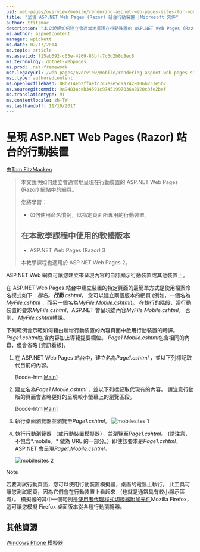 ```yaml
---
uid: web-pages/overview/mobile/rendering-aspnet-web-pages-sites-for-mobile-devices
title: "呈現 ASP.NET Web Pages (Razor) 站台行動裝置 |Microsoft 文件"
author: tfitzmac
description: "本文說明如何建立會適當地呈現在行動裝置的 ASP.NET Web Pages (Razor) 網站中的網頁。 您將學習： 您如何..."
ms.author: aspnetcontent
manager: wpickett
ms.date: 02/17/2014
ms.topic: article
ms.assetid: f15ab392-c05e-4269-83bf-7c6d2b8c8ec8
ms.technology: dotnet-webpages
ms.prod: .net-framework
msc.legacyurl: /web-pages/overview/mobile/rendering-aspnet-web-pages-sites-for-mobile-devices
msc.type: authoredcontent
ms.openlocfilehash: 08b714eb2ffaefc7c7e2e5c9a7428106b231e5b7
ms.sourcegitcommit: 9a9483aceb34591c97451997036a9120c3fe2baf
ms.translationtype: MT
ms.contentlocale: zh-TW
ms.lasthandoff: 11/10/2017
---
```

<a name="rendering-aspnet-web-pages-razor-sites-for-mobile-devices"></a>呈現 ASP.NET Web Pages (Razor) 站台的行動裝置
====================
由[Tom FitzMacken](https://github.com/tfitzmac)

> 本文說明如何建立會適當地呈現在行動裝置的 ASP.NET Web Pages (Razor) 網站中的網頁。
> 
> 您將學習：
> 
> - 如何使用命名慣例，以指定頁面所專用的行動裝置。
>   
> 
> ## <a name="software-versions-used-in-the-tutorial"></a>在本教學課程中使用的軟體版本
> 
> 
> - ASP.NET Web Pages (Razor) 3
>   
> 
> 本教學課程也適用於 ASP.NET Web Pages 2。


ASP.NET Web 網頁可讓您建立來呈現內容的自訂顯示行動裝置或其他裝置上。

在 ASP.NET Web Pages 站台中建立裝置的特定頁面的最簡單方式是使用檔案命名模式如下：*檔名。**行動**.cshtml*。 您可以建立兩個版本的網頁 (例如，一個名為*MyFile.cshtml* ，而另一個名為*MyFile.Mobile.cshtml*)。 在執行的階段，當行動裝置的要求*MyFile.cshtml*，ASP.NET 會呈現從內容*MyFile.Mobile.cshtml*。 否則， *MyFile.cshtml*轉譯。

下列範例會示範如何藉由新增行動裝置的內容頁面中啟用行動裝置的轉譯。 *Page1.cshtml*包含內容加上導覽提要欄位。 *Page1.Mobile.cshtml*包含相同的內容，但會省略 [資訊看板]。

1. 在 ASP.NET Web Pages 站台中，建立名為*Page1.cshtml* ，並以下列標記取代目前的內容。

    [!code-html[Main](rendering-aspnet-web-pages-sites-for-mobile-devices/samples/sample1.html)]
2. 建立名為*Page1.Mobile.cshtml* ，並以下列標記取代現有的內容。 請注意行動版的頁面會省略更好的呈現較小螢幕上的瀏覽區段。

    [!code-html[Main](rendering-aspnet-web-pages-sites-for-mobile-devices/samples/sample2.html)]
3. 執行桌面瀏覽器並瀏覽至*Page1.cshtml*。 ![mobilesites 1](rendering-aspnet-web-pages-sites-for-mobile-devices/_static/image1.png)
4. 執行行動瀏覽器 （或行動裝置模擬器），並瀏覽至*Page1.cshtml*。 (請注意，不包含*.mobile。* 做為 URL 的一部分。）即使該要求是*Page1.cshtml*，ASP.NET 會呈現*Page1.Mobile.cshtml*。

    ![mobilesites 2](rendering-aspnet-web-pages-sites-for-mobile-devices/_static/image2.png)

> [!NOTE]
> 若要測試行動頁面，您可以使用行動裝置模擬器，桌面的電腦上執行。 此工具可讓您測試網頁，因為它們會在行動裝置上看起來 （也就是通常具有較小顯示區域）。 模擬器的其中一個範例是[使用者代理程式切換器附加元件](http://addons.mozilla.org/en-us/firefox/addon/user-agent-switcher/)Mozilla Firefox，這可讓您模擬 Firefox 桌面版本從各種行動瀏覽器。


<a id="Additional_Resources"></a>
## <a name="additional-resources"></a>其他資源


[Windows Phone 模擬器](https://msdn.microsoft.com/en-us/library/ff402563(v=VS.92).aspx)

